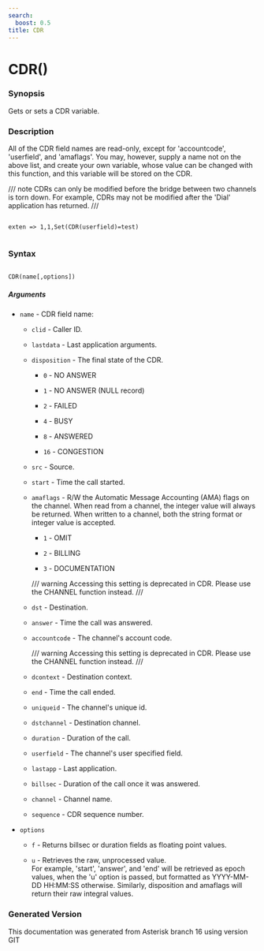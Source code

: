 ```yaml
---
search:
  boost: 0.5
title: CDR
---
```


# CDR()

### Synopsis

Gets or sets a CDR variable.

### Description

All of the CDR field names are read-only, except for 'accountcode', 'userfield', and 'amaflags'. You may, however, supply a name not on the above list, and create your own variable, whose value can be changed with this function, and this variable will be stored on the CDR.<br>


/// note
CDRs can only be modified before the bridge between two channels is torn down. For example, CDRs may not be modified after the 'Dial' application has returned.
///

``` title="Example: Set the userfield"

exten => 1,1,Set(CDR(userfield)=test)


```

### Syntax


```

CDR(name[,options])
```
##### Arguments


* `name` - CDR field name:<br>

    * `clid` - Caller ID.<br>

    * `lastdata` - Last application arguments.<br>

    * `disposition` - The final state of the CDR.<br>

        * `0` - NO ANSWER<br>

        * `1` - NO ANSWER (NULL record)<br>

        * `2` - FAILED<br>

        * `4` - BUSY<br>

        * `8` - ANSWERED<br>

        * `16` - CONGESTION<br>

    * `src` - Source.<br>

    * `start` - Time the call started.<br>

    * `amaflags` - R/W the Automatic Message Accounting (AMA) flags on the channel. When read from a channel, the integer value will always be returned. When written to a channel, both the string format or integer value is accepted.<br>

        * `1` - OMIT<br>

        * `2` - BILLING<br>

        * `3` - DOCUMENTATION<br>

        /// warning
Accessing this setting is deprecated in CDR. Please use the CHANNEL function instead.
///


    * `dst` - Destination.<br>

    * `answer` - Time the call was answered.<br>

    * `accountcode` - The channel's account code.<br>

        /// warning
Accessing this setting is deprecated in CDR. Please use the CHANNEL function instead.
///


    * `dcontext` - Destination context.<br>

    * `end` - Time the call ended.<br>

    * `uniqueid` - The channel's unique id.<br>

    * `dstchannel` - Destination channel.<br>

    * `duration` - Duration of the call.<br>

    * `userfield` - The channel's user specified field.<br>

    * `lastapp` - Last application.<br>

    * `billsec` - Duration of the call once it was answered.<br>

    * `channel` - Channel name.<br>

    * `sequence` - CDR sequence number.<br>

* `options`

    * `f` - Returns billsec or duration fields as floating point values.<br>


    * `u` - Retrieves the raw, unprocessed value.<br>
For example, 'start', 'answer', and 'end' will be retrieved as epoch values, when the 'u' option is passed, but formatted as YYYY-MM-DD HH:MM:SS otherwise. Similarly, disposition and amaflags will return their raw integral values.<br>



### Generated Version

This documentation was generated from Asterisk branch 16 using version GIT 